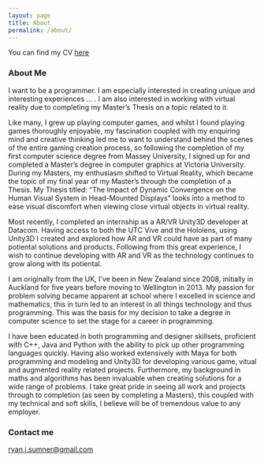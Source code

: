 ```yaml
---
layout: page
title: About
permalink: /about/
---
```


You can find my CV [here](../downloads/RyanSumnerCV.pdf)

### About Me

I want to be a programmer. I am especially interested in creating unique and interesting experiences ... . I am also interested in working with virtual reality due to completing my Master’s Thesis on a topic related to it.
 
Like many, I grew up playing computer games, and whilst I found playing games thoroughly enjoyable, my fascination coupled with my enquiring mind and creative thinking led me to want to understand behind the scenes of the entire gaming creation process, so following the completion of my first computer science degree from Massey University, I signed up for and completed a Master’s degree in computer graphics at Victoria University. During my Masters, my enthusiasm shifted to Virtual Reality, which became the topic of my final year of my Master’s through the completion of a Thesis. My Thesis titled: “The Impact of Dynamic Convergence on the Human Visual System in Head-Mounted Displays” looks into a method to ease visual discomfort when viewing close virtual objects in virtual reality.
 
Most recently, I completed an internship as a AR/VR Unity3D developer at Datacom. Having access to both the UTC Vive and the Hololens, using Unity3D I created and explored how AR and VR could have as part of many potiental solutions and products. Following from this great experience, I wish to continue developing with AR and VR as the technology continues to grow along with its potiental.
 
I am originally from the UK, I’ve been in New Zealand since 2008, initially in Auckland for five years before moving to Wellington in 2013. My passion for problem solving became apparent at school where I excelled in science and mathematics, this in turn led to an interest in all things technology and thus programming. This was the basis for my decision to take a degree in computer science to set the stage for a career in programming.
 
I have been educated in both programming and designer skillsets, proficient with C++, Java and Python with the ability to pick up other programming languages quickly. Having also worked extensively with Maya for both programming and modeling and Unity3D for developing various game, vitual and augmented reality related projects. Furthermore, my background in maths and algorithms has been invaluable when creating solutions for a wide range of problems. I take great pride in seeing all work and projects through to completion (as seen by completing a Masters), this coupled with my technical and soft skills, I believe will be of tremendous value to any employer.

### Contact me

[ryan.j.sumner@gmail.com](mailto:ryan.j.sumner@gmail.com)